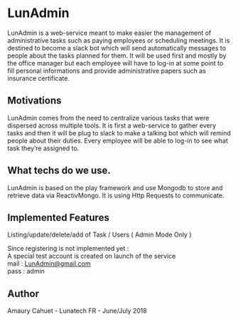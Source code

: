 # LunAdmin

LunAdmin is a web-service meant to make easier the management of administrative tasks such as paying employees or scheduling meetings. It is destined to become a slack bot which will send automatically messages to people about the tasks planned for them. It will be used first and mostly by the office manager but each employee will have to log-in at some point to fill personal informations and provide administrative papers such as insurance certificate.

## Motivations

LunAdmin comes from the need to centralize various tasks that were dispersed across multiple tools. It is first a web-service to gather every tasks and then it will be plug to slack to make a talking bot which will remind people about their duties. Every employee will be able to log-in to see what task they’re assigned to.

## What techs do we use.

LunAdmin is based on the play framework and use Mongodb to store and retrieve data via ReactivMongo. It is using Http Requests to communicate. 

## Implemented Features

Listing/update/delete/add of Task / Users   ( Admin Mode Only )

Since registering is not implemented yet : \
A special test account is created on launch of the service \
mail : LunAdmin@gmail.com \
pass : admin

## Author

Amaury Cahuet - Lunatech FR - June/July 2018